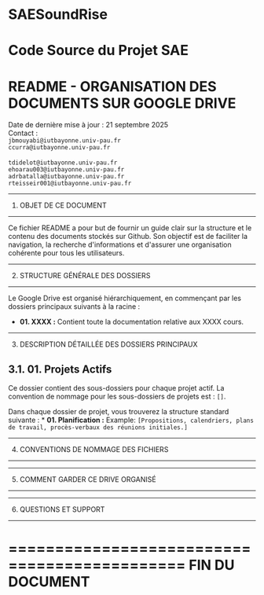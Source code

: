 # SAESoundRise

Code Source du Projet SAE
====================================================
README - ORGANISATION DES DOCUMENTS SUR GOOGLE DRIVE
====================================================

Date de dernière mise à jour : 21 septembre 2025<br>
Contact : <br>
          `jbmouyabi@iutbayonne.univ-pau.fr`<br>
          `ccurra@iutbayonne.univ-pau.fr`<br>	   
          `tdidelot@iutbayonne.univ-pau.fr`<br>
          `ehoarau003@iutbayonne.univ-pau.fr`<br>
          `adrbatalla@iutbayonne.univ-pau.fr`<br>
          `rteisseir001@iutbayonne.univ-pau.fr`<br>

----------------------------------------------------
1. OBJET DE CE DOCUMENT
----------------------------------------------------
Ce fichier README a pour but de fournir un guide clair sur la structure et le contenu des documents stockés sur Github. Son objectif est de faciliter la navigation, la recherche d'informations et d'assurer une organisation cohérente pour tous les utilisateurs.

----------------------------------------------------
2. STRUCTURE GÉNÉRALE DES DOSSIERS
----------------------------------------------------
Le Google Drive est organisé hiérarchiquement, en commençant par les dossiers principaux suivants à la racine :

*   **01. XXXX :** Contient toute la documentation relative aux XXXX cours.

----------------------------------------------------
3. DESCRIPTION DÉTAILLÉE DES DOSSIERS PRINCIPAUX

3.1. 01. Projets Actifs
----------------------------------------------------
Ce dossier contient des sous-dossiers pour chaque projet actif. La convention de nommage pour les sous-dossiers de projets est : `[]`.

Dans chaque dossier de projet, vous trouverez la structure standard suivante :
    *   **01. Planification :** Example: `[Propositions, calendriers, plans de travail, procès-verbaux des réunions initiales.]`

----------------------------------------------------
4. CONVENTIONS DE NOMMAGE DES FICHIERS
----------------------------------------------------

----------------------------------------------------
5. COMMENT GARDER CE DRIVE ORGANISÉ
----------------------------------------------------

----------------------------------------------------
6. QUESTIONS ET SUPPORT
----------------------------------------------------

=============================================
FIN DU DOCUMENT
=============================================
